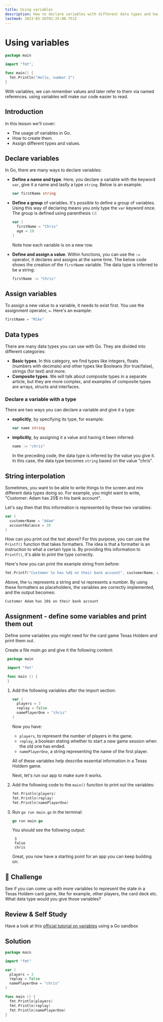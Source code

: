 ```yaml
---
title: Using variables
description: How to declare variables with different data types and how to initialize and assign values
lastmod: 2023-05-26T02:25:00.751Z
---
```


# Using variables

<Compiler >

```go
package main

import "fmt";

func main() {
  fmt.Println("Hello, number 2")
}
```

</Compiler>

With variables, we can remember values and later refer to them via named references. using variables will make our code easier to read.

## Introduction

In this lesson we'll cover:

- The usage of variables in Go.
- How to create them.
- Assign different types and values.

## Declare variables

In Go, there are many ways to declare variables:

- **Define a name and type**. Here, you declare a variable with the keyword `var`, give it a name and lastly a type `string`. Below is an example:

  ```go
  var firstName string
  ```

- **Define a group** of variables. It's possible to define a group of variables. Using this way of declaring means you only type the `var` keyword once. The group is defined using parenthesis `()`:

  ```go
  var (
    firstName = "Chris"
    age = 20
  )
  ```

  Note how each variable is on a new row.

- **Define and assign a value**. Within functions, you can use the `:=` operator, it declares and assigns at the same time. The below code shows the creation of the `firstName` variable. The data type is inferred to be a string:

  ```go
  firstName := "Chris"
  ```

## Assign variables

To assign a new value to a variable, it needs to exist first. You use the assignment operator, `=`. Here's an example:

```go
firstName = "Mike"
```

## Data types

There are many data types you can use with Go. They are divided into different categories:

- **Basic types**. In this category, we find types like integers, floats (numbers with decimals) and other types like Booleans (for true/false), strings (for text) and more.
- **Composite types**. We will talk about composite types in a separate article, but they are more complex, and examples of composite types are arrays, structs and interfaces.

### Declare a variable with a type

There are two ways you can declare a variable and give it a type:

- **explicitly**, by specifying its type, for example:

  ```go
  var name string
  ```

- **implicitly**, by assigning it a value and having it been inferred:

  ```go
  name := "chris"
  ```

  In the preceding code, the data type is inferred by the value you give it. In this case, the data type becomes `string` based on the value "chris".

## String interpolation

Sometimes, you want to be able to write things to the screen and mix different data types doing so. For example, you might want to write, "Customer: Adam has 20$ in his bank account".

Let's say then that this information is represented by these two variables:

```go
var (
  customerName = "Adam"
  accountBalance = 20
)
```

How can you print out the text above? For this purpose, you can use the `Printf()` function that takes formatters. The idea is that a formatter is an instruction to what a certain type is. By providing this information to `Printf()`, it's able to print the type correctly.

Here's how you can print the example string from before:

```go
fmt.Printf("Customer %s has %d$ on their bank account", customerName, accountBalance)
```

Above, the `%s` represents a string and `%d` represents a number. By using these formatters as placeholders, the variables are correctly implemented, and the output becomes:

```
Customer Adam has 20$ on their bank account
```

## Assignment - define some variables and print them out

Define some variables you might need for the card game Texas Holdem and print them out.

Create a file _main.go_ and give it the following content:

```go
 package main

 import "fmt"

 func main () {
 }
```

1. Add the following variables after the import section:

   ```go
   var (
     players = 3
     replay = false
     namePlayerOne = "chris"
   )
   ```

   Now you have:

   - `players`, to represent the number of players in the game.
   - `replay`, a boolean stating whether to start a new game session when the old one has ended.
   - `namePlayerOne`, a string representing the name of the first player.

   All of these variables help describe essential information in a Texas Holdem game.

   Next, let's run our app to make sure it works.

1. Add the following code to the `main()` function to print out the variables:

   ```go
   fmt.Println(players)
   fmt.Println(replay)
   fmt.Println(namePlayerOne)
   ```

1. Run `go run main.go` in the terminal:

   ```go
   go run main.go
   ```

   You should see the following output:

   ```
    3
    false
    chris
   ```

   Great, you now have a starting point for an app you can keep building on.

## 🚀 Challenge

See if you can come up with more variables to represent the state in a Texas Holdem card game, like for example, other players, the card deck etc. What data type would you give those variables?

## Review & Self Study

Have a look at this [official tutorial on variables](https://go.dev/tour/basics/8) using a Go sandbox

## Solution

```go
package main

import "fmt"

var (
  players = 3
  replay = false
  namePlayerOne = "chris"
)

func main () {
  fmt.Println(players)
  fmt.Println(replay)
  fmt.Println(namePlayerOne)
}
```
